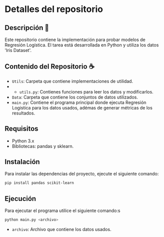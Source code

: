 # Detalles del repositorio

## Descripción :rocket:
Este repositorio contiene la implementación para probar modelos de Regresión Logística. El tarea está desarrollada en Python y utiliza los datos 'Iris Dataset'.

## Contenido del Repositorio :coffee:
- `Utils`: Carpeta que contiene implementaciones de utilidad.
- - `utils.py`: Contienes funciones para leer los datos y modificarlos.
- `Data`: Carpeta que contiene los conjuntos de datos utilizados.
- `main.py`: Contiene el programa principal donde ejecuta Regresión Logistica para los datos usados, adémas de generar métricas de los resultados.

## Requisitos
- Python 3.x
- Bibliotecas: pandas y sklearn.

## Instalación
Para instalar las dependencias del proyecto, ejecute el siguiente comando:

```bash
pip install pandas scikit-learn
```

## Ejecución
Para ejecutar el programa utilice el siguiente comando:s

```bash
python main.py <archivo>
```

- `archivo`: Archivo que contiene los datos usados.